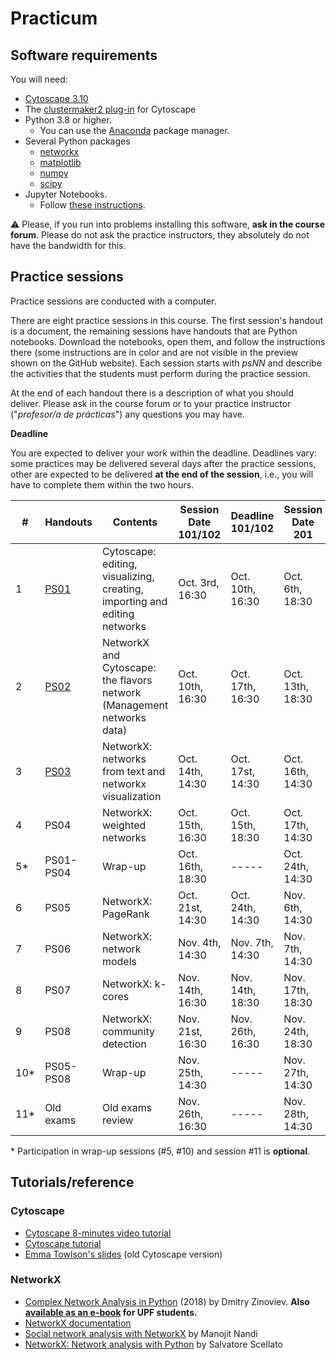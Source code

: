 # Practicum

## Software requirements

You will need:

* [Cytoscape 3.10](https://cytoscape.org/download.html)
* The [clustermaker2 plug-in](https://apps.cytoscape.org/apps/clustermaker2) for Cytoscape
* Python 3.8 or higher.
   * You can use the [Anaconda](https://www.anaconda.com/products/individual) package manager.
* Several Python packages
   * [networkx](https://networkx.github.io/)
   * [matplotlib](https://matplotlib.org/)
   * [numpy](https://numpy.org/)
   * [scipy](https://scipy.org/)
* Jupyter Notebooks.
   * Follow [these instructions](https://jupyter.org/install.html).

:warning: Please, if you run into problems installing this software, **ask in the course forum**. Please do not ask the practice instructors, they absolutely do not have the bandwidth for this.

## Practice sessions

Practice sessions are conducted with a computer.

There are eight practice sessions in this course. The first session's handout is a document, the remaining sessions have handouts that are Python notebooks. Download the notebooks, open them, and follow the instructions there (some instructions are in color and are not visible in the preview shown on the GitHub website). Each session starts with *psNN* and describe the activities that the students must perform during the practice session.

At the end of each handout there is a description of what you should deliver. Please ask in the course forum or to your practice instructor ("*profesor/a de prácticas*") any questions you may have.

**Deadline**

You are expected to deliver your work within the deadline. Deadlines vary: some practices may be delivered several days after the practice sessions, other are expected to be delivered **at the end of the session**, i.e., you will have to complete them within the two hours.


| # | Handouts                                    | Contents | Session Date <br> 101/102 | Deadline <br> 101/102 | Session Date <br> 201 |  Deadline <br> 201 |
|---|---------------------------------------------|----------|------------------|--------------|------------------|--------------|
| 1 | [PS01](ps01-cytoscpe.md)                          | Cytoscape: editing, visualizing, creating, importing and editing networks | Oct. 3rd, 16:30 | Oct. 10th, 16:30 |  Oct. 6th, 18:30 | Oct. 13th, 18:30 |
| 2 | [PS02](ps02-flavors-2025.ipynb)                  | NetworkX and Cytoscape: the flavors network (Management networks data)| Oct. 10th, 16:30 | Oct. 17th, 16:30 | Oct. 13th, 18:30 | Oct. 20th, 18:30 |
| 3 | [PS03](ps03-networks-from-text.ipynb)       | NetworkX: networks from text and networkx visualization | Oct. 14th, 14:30 | Oct. 17st, 14:30 | Oct. 16th, 14:30 | Oct. 21st, 14:30 |
| 4 | PS04         | NetworkX: weighted networks | Oct. 15th, 16:30 | Oct. 15th, 18:30 | Oct. 17th, 14:30 | Oct. 17th, 16:30 |
| 5* | PS01-PS04                             | Wrap-up | Oct. 16th, 18:30 | ----- | Oct. 24th, 14:30 | ----- |
| 6 | PS05                 | NetworkX: PageRank | Oct. 21st, 14:30 | Oct. 24th, 14:30 | Nov. 6th, 14:30 | Nov. 11th, 14:30 |
| 7 | PS06           | NetworkX: network models | Nov. 4th, 14:30 | Nov. 7th, 14:30 | Nov. 7th, 14:30 | Nov. 12th, 13:30 |
| 8 | PS07        | NetworkX: k-cores | Nov. 14th, 16:30 | Nov. 14th, 18:30 | Nov. 17th, 18:30 | Nov. 17th, 20:30 |
| 9 | PS08              | NetworkX: community detection | Nov. 21st, 16:30 | Nov. 26th, 16:30 | Nov. 24th, 18:30 | Nov. 27th, 18:30 |
| 10* | PS05-PS08                            | Wrap-up | Nov. 25th, 14:30 | ----- | Nov. 27th, 14:30 | -----
| 11* | Old exams                                 | Old exams review | Nov. 26th, 16:30 | ----- | Nov. 28th, 14:30 | -----

\* Participation in wrap-up sessions (#5, #10) and session #11 is **optional**.

## Tutorials/reference

### Cytoscape

* [Cytoscape 8-minutes video tutorial](https://www.youtube.com/watch?v=iGpxX0Kd4Z0&list=PLFQS98nmv__wFmmSDePx9FtQ2TFRS6wdR)
* [Cytoscape tutorial](https://github.com/cytoscape/cytoscape-tutorials/wiki)
* [Emma Towlson's slides](https://www.dropbox.com/s/37zleq3ynw6e0n6/Cytoscape_2017.pdf?dl=0) (old Cytoscape version)

### NetworkX

* [Complex Network Analysis in Python](https://www.amazon.com/gp/product/1680502697/) (2018) by Dmitry Zinoviev. **Also [available as an e-book](https://upfinder.upf.edu/iii/encore/record/C__Rb1557007?lang=cat) for UPF students.**
* [NetworkX documentation](https://networkx.github.io/)
* [Social network analysis with NetworkX](https://blog.dominodatalab.com/social-network-analysis-with-networkx/) by Manojit Nandi
* [NetworkX: Network analysis with Python](https://www.cl.cam.ac.uk/~cm542/teaching/2010/stna-pdfs/stna-lecture8.pdf) by Salvatore Scellato

